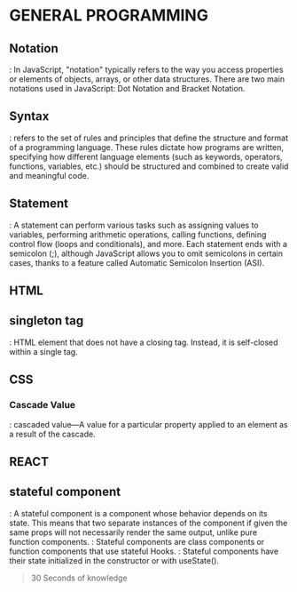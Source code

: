 # GENERAL PROGRAMMING

## Notation

: In JavaScript, "notation" typically refers to the way you access properties or elements of objects, arrays, or other data structures. There are two main notations used in JavaScript: Dot Notation and Bracket Notation.

## Syntax

: refers to the set of rules and principles that define the structure and format of a programming language. These rules dictate how programs are written, specifying how different language elements (such as keywords, operators, functions, variables, etc.) should be structured and combined to create valid and meaningful code.

## Statement

: A statement can perform various tasks such as assigning values to variables, performing arithmetic operations, calling functions, defining control flow (loops and conditionals), and more. Each statement ends with a semicolon (;), although JavaScript allows you to omit semicolons in certain cases, thanks to a feature called Automatic Semicolon Insertion (ASI).

## HTML

## singleton tag

: HTML element that does not have a closing tag. Instead, it is self-closed within a single tag.

## CSS

### Cascade Value

: cascaded value—A value for a particular property applied to an element as a
result of the cascade.

## REACT

## stateful component

: A stateful component is a component whose behavior depends on its state. This means that two separate instances of the component if given the same props will not necessarily render the same output, unlike pure function components.
: Stateful components are class components or function components that use stateful Hooks.
: Stateful components have their state initialized in the constructor or with useState().
> 30 Seconds of knowledge
